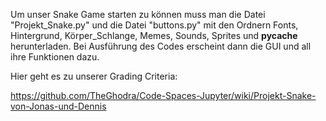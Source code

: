 Um unser Snake Game starten zu können muss man die Datei "Projekt_Snake.py" und die Datei "buttons.py" mit den Ordnern Fonts, Hintergrund, Körper_Schlange, Memes, Sounds, Sprites und __pycache__ herunterladen.
Bei Ausführung des Codes erscheint dann die GUI und all ihre Funktionen dazu.

Hier geht es zu unserer Grading Criteria:

https://github.com/TheGhodra/Code-Spaces-Jupyter/wiki/Projekt-Snake-von-Jonas-und-Dennis
